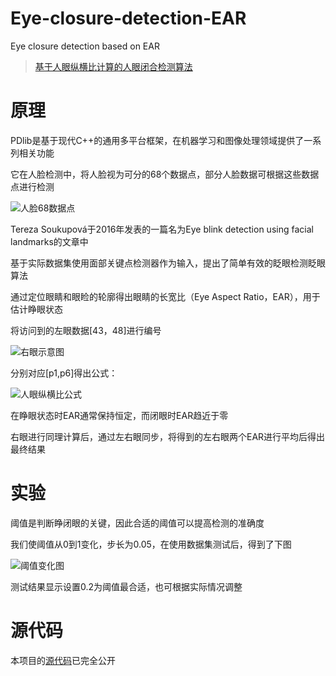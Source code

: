 # Eye-closure-detection-EAR
Eye closure detection based on EAR

> [基于人眼纵横比计算的人眼闭合检测算法](https://jasoncaocjx.github.io/2020/04/14/%E5%9F%BA%E4%BA%8E%E4%BA%BA%E7%9C%BC%E7%BA%B5%E6%A8%AA%E6%AF%94%E8%AE%A1%E7%AE%97%E7%9A%84%E4%BA%BA%E7%9C%BC%E9%97%AD%E5%90%88%E6%A3%80%E6%B5%8B%E7%AE%97%E6%B3%95/)

# 原理
PDlib是基于现代C++的通用多平台框架，在机器学习和图像处理领域提供了一系列相关功能

它在人脸检测中，将人脸视为可分的68个数据点，部分人脸数据可根据这些数据点进行检测

![人脸68数据点](http://m.qpic.cn/psc?/V10DFE6N3uScTK/eUV4L3fpc9jygk8SN5vzkPGq6UGgQ9zrngzjoErex0Bz5*7tD9*iUcbBcP1LNNLjNmI3zbZDOJZWcqQrYsDiQA!!/b&bo=SwNHAgAAAAADBy8!&rf=viewer_4)

Tereza Soukupová于2016年发表的一篇名为Eye blink detection using facial landmarks的文章中

基于实际数据集使用面部关键点检测器作为输入，提出了简单有效的眨眼检测眨眼算法

通过定位眼睛和眼睑的轮廓得出眼睛的长宽比（Eye Aspect Ratio，EAR），用于估计睁眼状态

将访问到的左眼数据[43，48]进行编号

![右眼示意图](http://m.qpic.cn/psc?/V10DFE6N3uScTK/2aGbA7qLSN6GeC6g0ZsuRU5pFIazdWM3Z*Ljk26cfYVtxRCCzwOC2XOOe9rbovdwujw1tXPcNparFj6ySjqnBdTryKgj0DiY1q7H*IQ*Ag4!/b&bo=EwRxAQAAAAADF1U!&rf=viewer_4)

分别对应[p1,p6]得出公式：

![人眼纵横比公式](http://m.qpic.cn/psc?/V10DFE6N3uScTK/2aGbA7qLSN6GeC6g0ZsuRVjMuZ5SgZpJ7ZZXGnAcHzRCmmKiV7DevW.*VOBa2GWLzQzKZboX1xYnvCfu1L4gqwF7XJnNYHdoZ92rK9sXHN0!/b&bo=zAA6AAAAAAADF8Q!&rf=viewer_4)
 
在睁眼状态时EAR通常保持恒定，而闭眼时EAR趋近于零

右眼进行同理计算后，通过左右眼同步，将得到的左右眼两个EAR进行平均后得出最终结果

# 实验
阈值是判断睁闭眼的关键，因此合适的阈值可以提高检测的准确度

我们使阈值从0到1变化，步长为0.05，在使用数据集测试后，得到了下图

![阈值变化图](http://m.qpic.cn/psc?/V10DFE6N3uScTK/2aGbA7qLSN6GeC6g0ZsuRdoSeXalurrBOKq1SrmAVc5uogN5d9pvkxo5Q3hkkLa0aDzbCOORFpkXS*euaW1w.62pb7Pcto2iA1dNi5lrbVs!/b&bo=egLbAQAAAAARF4I!&rf=viewer_4)

测试结果显示设置0.2为阈值最合适，也可根据实际情况调整

# 源代码
本项目的[源代码](https://github.com/JasonCaoCJX/Eye-closure-detection-EAR)已完全公开